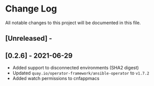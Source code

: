 # Change Log

All notable changes to this project will be documented in this file.

## [Unreleased] -

## [0.2.6] - 2021-06-29

- Added support to disconnected environments (SHA2 digest)
- Updated `quay.io/operator-framework/ansible-operator` to `v1.7.2`
- Added watch permissions to cnfappmacs

